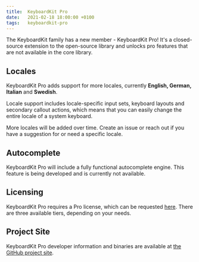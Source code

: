 ```yaml
---
title:  KeyboardKit Pro
date:   2021-02-18 18:00:00 +0100
tags:   keyboardkit-pro
---
```


The KeyboardKit family has a new member - KeyboardKit Pro! It's a closed-source extension to the open-source library and unlocks pro features that are not available in the core library.


## Locales 

KeyboardKit Pro adds support for more locales, currently **English, German, Italian** and **Swedish**. 

Locale support includes locale-specific input sets, keyboard layouts and secondary callout actions, which means that you can easily change the entire locale of a system keyboard. 

More locales will be added over time. Create an issue or reach out if you have a suggestion for or need a specific locale.


## Autocomplete

KeyboardKit Pro will include a fully functional autocomplete engine. This feature is being developed and is currently not available.


## Licensing

KeyboardKit Pro requires a Pro license, which can be requested [here](/pro). There are three available tiers, depending on your needs.


## Project Site

KeyboardKit Pro developer information and binaries are available at [the GitHub project site]({{site.github_repo_pro}}).